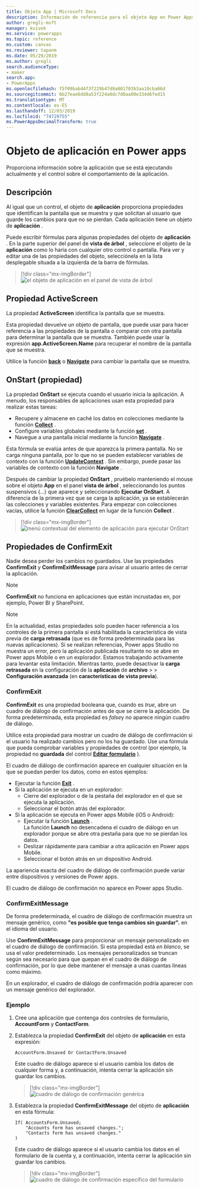 ```yaml
---
title: Objeto App | Microsoft Docs
description: Información de referencia para el objeto App en Power Apps, incluidos ejemplos y sintaxis
author: gregli-msft
manager: kvivek
ms.service: powerapps
ms.topic: reference
ms.custom: canvas
ms.reviewer: tapanm
ms.date: 05/29/2019
ms.author: gregli
search.audienceType:
- maker
search.app:
- PowerApps
ms.openlocfilehash: f5f09bab44f3f229b47d9a801703b3aa10cba06d
ms.sourcegitcommit: 6b27eae6dd8a53f224a8dc7d0aa00e334d6fed15
ms.translationtype: MT
ms.contentlocale: es-ES
ms.lasthandoff: 12/03/2019
ms.locfileid: "74729755"
ms.PowerAppsDecimalTransform: true
---
```

# <a name="app-object-in-power-apps"></a>Objeto de aplicación en Power apps

Proporciona información sobre la aplicación que se está ejecutando actualmente y el control sobre el comportamiento de la aplicación.

## <a name="description"></a>Descripción

Al igual que un control, el objeto de **aplicación** proporciona propiedades que identifican la pantalla que se muestra y que solicitan al usuario que guarde los cambios para que no se pierdan. Cada aplicación tiene un objeto de **aplicación** .

Puede escribir fórmulas para algunas propiedades del objeto de **aplicación** . En la parte superior del panel de **vista de árbol** , seleccione el objeto de la **aplicación** como lo haría con cualquier otro control o pantalla. Para ver y editar una de las propiedades del objeto, selecciónela en la lista desplegable situada a la izquierda de la barra de fórmulas.

> [!div class="mx-imgBorder"]
> ![el objeto de aplicación en el panel de vista de árbol](media/object-app/appobject.png)

## <a name="activescreen-property"></a>Propiedad ActiveScreen

La propiedad **ActiveScreen** identifica la pantalla que se muestra.

Esta propiedad devuelve un objeto de pantalla, que puede usar para hacer referencia a las propiedades de la pantalla o comparar con otra pantalla para determinar la pantalla que se muestra. También puede usar la expresión **app.ActiveScreen.Name** para recuperar el nombre de la pantalla que se muestra.

Utilice la función **[back](function-navigate.md)** o **[Navigate](function-navigate.md)** para cambiar la pantalla que se muestra.

## <a name="onstart-property"></a>OnStart (propiedad)

La propiedad **OnStart** se ejecuta cuando el usuario inicia la aplicación. A menudo, los responsables de aplicaciones usan esta propiedad para realizar estas tareas:

- Recupere y almacene en caché los datos en colecciones mediante la función **[Collect](function-clear-collect-clearcollect.md)** .
- Configure variables globales mediante la función **[set](function-set.md)** .
- Navegue a una pantalla inicial mediante la función **[Navigate](function-navigate.md)** .

Esta fórmula se evalúa antes de que aparezca la primera pantalla. No se carga ninguna pantalla, por lo que no se pueden establecer variables de contexto con la función **[UpdateContext](function-updatecontext.md)** . Sin embargo, puede pasar las variables de contexto con la función **Navigate** .

Después de cambiar la propiedad **OnStart** , pruébelo manteniendo el mouse sobre el objeto **App** en el panel **vista de árbol** , seleccionando los puntos suspensivos (...) que aparece y seleccionando **Ejecutar OnStart**. A diferencia de la primera vez que se carga la aplicación, ya se establecerán las colecciones y variables existentes. Para empezar con colecciones vacías, utilice la función **[ClearCollect](function-clear-collect-clearcollect.md)** en lugar de la función **Collect** .

> [!div class="mx-imgBorder"]
> ![menú contextual del elemento de aplicación para ejecutar OnStart](media/object-app/appobject-runonstart.png)

## <a name="confirmexit-properties"></a>Propiedades de ConfirmExit

Nadie desea perder los cambios no guardados. Use las propiedades **ConfirmExit** y **ConfirmExitMessage** para avisar al usuario antes de cerrar la aplicación.

> [!NOTE]
> **ConfirmExit** no funciona en aplicaciones que están incrustadas en, por ejemplo, Power BI y SharePoint.

> [!NOTE]
> En la actualidad, estas propiedades solo pueden hacer referencia a los controles de la primera pantalla si está habilitada la característica de vista previa de **carga retrasada** (que es de forma predeterminada para las nuevas aplicaciones). Si se realizan referencias, Power apps Studio no muestra un error, pero la aplicación publicada resultante no se abre en Power apps Mobile o en un explorador. Estamos trabajando activamente para levantar esta limitación. Mientras tanto, puede desactivar la **carga retrasada** en la configuración de la **aplicación** de **archivo** >  > **Configuración avanzada** (en **características de vista previa**).

### <a name="confirmexit"></a>ConfirmExit

**ConfirmExit** es una propiedad booleana que, cuando es *true*, abre un cuadro de diálogo de confirmación antes de que se cierre la aplicación. De forma predeterminada, esta propiedad es *false*y no aparece ningún cuadro de diálogo.

Utilice esta propiedad para mostrar un cuadro de diálogo de confirmación si el usuario ha realizado cambios pero no los ha guardado. Use una fórmula que pueda comprobar variables y propiedades de control (por ejemplo, la propiedad no **guardada** del control [**Editar formulario**](../controls/control-form-detail.md) ).

El cuadro de diálogo de confirmación aparece en cualquier situación en la que se puedan perder los datos, como en estos ejemplos:

- Ejecutar la función [**Exit**](function-exit.md) .
- Si la aplicación se ejecuta en un explorador:
  - Cierre del explorador o de la pestaña del explorador en el que se ejecuta la aplicación.
  - Seleccionar el botón atrás del explorador.
- Si la aplicación se ejecuta en Power apps Mobile (iOS o Android):
  - Ejecutar la función [**Launch**](function-param.md) .<br>La función **Launch** no desencadena el cuadro de diálogo en un explorador porque se abre otra pestaña para que no se pierdan los datos.
  - Deslizar rápidamente para cambiar a otra aplicación en Power apps Mobile.
  - Seleccionar el botón atrás en un dispositivo Android.

La apariencia exacta del cuadro de diálogo de confirmación puede variar entre dispositivos y versiones de Power apps.

El cuadro de diálogo de confirmación no aparece en Power apps Studio.

### <a name="confirmexitmessage"></a>ConfirmExitMessage

De forma predeterminada, el cuadro de diálogo de confirmación muestra un mensaje genérico, como **"es posible que tenga cambios sin guardar".** en el idioma del usuario.

Use **ConfirmExitMessage** para proporcionar un mensaje personalizado en el cuadro de diálogo de confirmación. Si esta propiedad está *en blanco*, se usa el valor predeterminado. Los mensajes personalizados se truncan según sea necesario para que quepan en el cuadro de diálogo de confirmación, por lo que debe mantener el mensaje a unas cuantas líneas como máximo.

En un explorador, el cuadro de diálogo de confirmación podría aparecer con un mensaje genérico del explorador.

### <a name="example"></a>Ejemplo

1. Cree una aplicación que contenga dos controles de formulario, **AccountForm** y **ContactForm**.

1. Establezca la propiedad **ConfirmExit** del objeto de **aplicación** en esta expresión:

    ```powerapps-comma
    AccountForm.Unsaved Or ContactForm.Unsaved
    ```

    Este cuadro de diálogo aparece si el usuario cambia los datos de cualquier forma y, a continuación, intenta cerrar la aplicación sin guardar los cambios.

    > [!div class="mx-imgBorder"]
    > ![cuadro de diálogo de confirmación genérica](media/object-app/confirm-native.png)

1. Establezca la propiedad **ConfirmExitMessage** del objeto de **aplicación** en esta fórmula:

    ```powerapps-comma
    If( AccountsForm.Unsaved;
        "Accounts form has unsaved changes.";
        "Contacts form has unsaved changes."
    )
    ```

    Este cuadro de diálogo aparece si el usuario cambia los datos en el formulario de la cuenta y, a continuación, intenta cerrar la aplicación sin guardar los cambios.

    > [!div class="mx-imgBorder"]
    > ![cuadro de diálogo de confirmación específico del formulario](media/object-app/confirm-native-custom.png)

